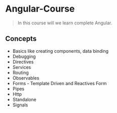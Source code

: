 # Angular-Course

> In this course will we learn complete Angular.

## Concepts

- Basics like creating components, data binding
- Debugging
- Directives
- Services
- Routing
- Observables
- Forms - Template Driven and Reactives Form
- Pipes
- Http
- Standalone
- Signals
